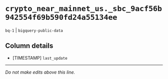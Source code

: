 # `crypto_near_mainnet_us._sbc_9acf56b942554f69b590fd24a55134ee`
`bq-1` | `bigquery-public-data`

## Column details
* [TIMESTAMP] `last_update`

-------------------------------------------------------------------------------
*Do not make edits above this line.*
